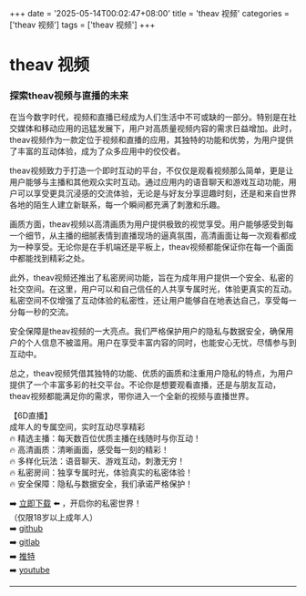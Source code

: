 +++
date = '2025-05-14T00:02:47+08:00'
title = 'theav 视频'
categories = ['theav 视频']
tags = ['theav 视频']
+++

# theav 视频

### 探索theav视频与直播的未来

在当今数字时代，视频和直播已经成为人们生活中不可或缺的一部分。特别是在社交媒体和移动应用的迅猛发展下，用户对高质量视频内容的需求日益增加。此时，theav视频作为一款定位于视频和直播的应用，其独特的功能和优势，为用户提供了丰富的互动体验，成为了众多应用中的佼佼者。

theav视频致力于打造一个即时互动的平台，不仅仅是观看视频那么简单，更是让用户能够与主播和其他观众实时互动。通过应用内的语音聊天和游戏互动功能，用户可以享受更具沉浸感的交流体验，无论是与好友分享逗趣时刻，还是和来自世界各地的陌生人建立新联系，每一个瞬间都充满了刺激和乐趣。

画质方面，theav视频以高清画质为用户提供极致的视觉享受。用户能够感受到每一个细节，从主播的细腻表情到直播现场的逼真氛围，高清画面让每一次观看都成为一种享受。无论你是在手机端还是平板上，theav视频都能保证你在每一个画面中都能找到精彩之处。

此外，theav视频还推出了私密房间功能，旨在为成年用户提供一个安全、私密的社交空间。在这里，用户可以和自己信任的人共享专属时光，体验更真实的互动。私密空间不仅增强了互动体验的私密性，还让用户能够自在地表达自己，享受每一分每一秒的交流。

安全保障是theav视频的一大亮点。我们严格保护用户的隐私与数据安全，确保用户的个人信息不被滥用。用户在享受丰富内容的同时，也能安心无忧，尽情参与到互动中。

总之，theav视频凭借其独特的功能、优质的画质和注重用户隐私的特点，为用户提供了一个丰富多彩的社交平台。不论你是想要观看直播，还是与朋友互动，theav视频都能满足你的需求，带你进入一个全新的视频与直播世界。

【6D直播】  
成年人的专属空间，实时互动尽享精彩  
🔥 精选主播：每天数百位优质主播在线随时与你互动！  
🔥 高清画质：清晰画面，感受每一刻的精彩！  
🔥 多样化玩法：语音聊天、游戏互动，刺激无穷！  
🔥 私密房间：独享专属时光，体验真实的私密体验！  
🔥 安全保障：隐私与数据安全，我们承诺严格保护！  

➡️ [立即下载](https://down123.s3.ap-east-1.amazonaws.com/index.html?channelCode=blog) ⬅️ ，开启你的私密世界！  
（仅限18岁以上成年人）  
➡️ [github](https://aldult-live.github.io/)  
➡️ [gitlab](https://seo-09598d.gitlab.io/)  
➡️ [推特](https://x.com/wegame33)  
➡️ [youtube](https://www.youtube.com/@6Dlive)

---
